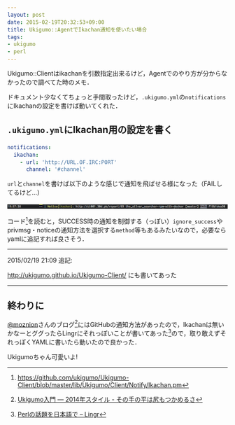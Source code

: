 ```yaml
---
layout: post
date: 2015-02-19T20:32:53+09:00
title: Ukigumo::AgentでIkachan通知を使いたい場合
tags:
- ukigumo
- perl
---
```

Ukigumo::Clientはikachanを引数指定出来るけど，Agentでのやり方が分からなかったので調べてた時のメモ．

ドキュメント少なくてちょっと手間取ったけど，`.ukigumo.yml`の`notifications`にIkachanの設定を書けば動いてくれた．

## `.ukigumo.yml`にIkachan用の設定を書く

```yaml
notifications:
  ikachan:
    - url: 'http://URL.OF.IRC:PORT'
      channel: '#channel'
```

`url`と`channel`を書けば以下のような感じで通知を飛ばせる様になった（FAILしてるけど...）

![FAILしてるが通知はSUCCESS](/images/2015/02/19/ukigumo-ikachan.png)

コード[^1]を読むと，SUCCESS時の通知を制御する（っぽい）`ignore_success`やprivmsg・noticeの通知方法を選択する`method`等もあるみたいなので，必要ならyamlに追記すれば良さそう．

---

2015/02/19 21:09 追記:

http://ukigumo.github.io/Ukigumo-Client/ にも書いてあった

---


## 終わりに

[@moznion](https://twitter.com/moznion)さんのブログ[^2]にはGitHubの通知方法があったので，Ikachanは無いかなーとググったらLingrにそれっぽいことが書いてあった[^3]ので，取り敢えずそれっぽくYAMLに書いたら動いたので良かった．

Ukigumoちゃん可愛いよ!

[^1]: https://github.com/ukigumo/Ukigumo-Client/blob/master/lib/Ukigumo/Client/Notify/Ikachan.pm
[^2]: [Ukigumo入門 ― 2014年スタイル - その手の平は尻もつかめるさ](http://moznion.hatenadiary.com/entry/2014/05/02/181147)
[^3]: [Perlの話題を日本語で – Lingr](http://lingr.com/room/perl_jp/archives/2014/01/16)
